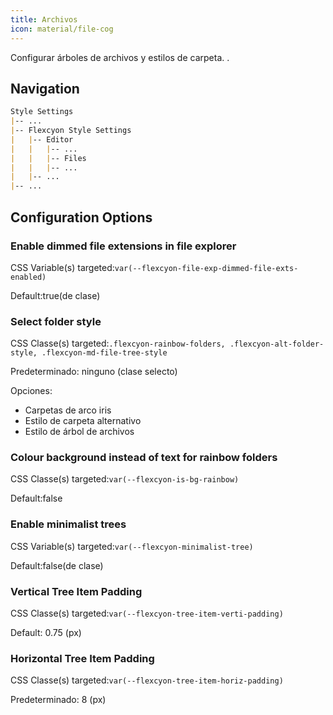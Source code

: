 ```yaml
---
title: Archivos
icon: material/file-cog
---
```


Configurar árboles de archivos y estilos de carpeta.
.

## Navigation

```md
Style Settings
|-- ...
|-- Flexcyon Style Settings
|   |-- Editor
|   |   |-- ...
|   |   |-- Files
|   |   |-- ...
|   |-- ...
|-- ...
```

## Configuration Options

### Enable dimmed file extensions in file explorer

CSS Variable(s) targeted:`var(--flexcyon-file-exp-dimmed-file-exts-enabled)`

Default:true(de clase)

### Select folder style

CSS Classe(s) targeted:`.flexcyon-rainbow-folders, .flexcyon-alt-folder-style, .flexcyon-md-file-tree-style`

Predeterminado: ninguno (clase selecto)

Opciones:

- Carpetas de arco iris
- Estilo de carpeta alternativo
- Estilo de árbol de archivos

### Colour background instead of text for rainbow folders

CSS Classe(s) targeted:`var(--flexcyon-is-bg-rainbow)`

Default:false

### Enable minimalist trees

CSS Variable(s) targeted:`var(--flexcyon-minimalist-tree)`

Default:false(de clase)

### Vertical Tree Item Padding

CSS Classe(s) targeted:`var(--flexcyon-tree-item-verti-padding)`

Default: 0.75 (px)

### Horizontal Tree Item Padding

CSS Classe(s) targeted:`var(--flexcyon-tree-item-horiz-padding)`

Predeterminado: 8 (px)

